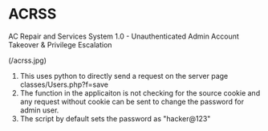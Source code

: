 # ACRSS
AC Repair and Services System 1.0 - Unauthenticated Admin Account Takeover &amp; Privilege Escalation

(/acrss.jpg)

1. This uses python to directly send a request on the server page classes/Users.php?f=save
2. The function in the applicaiton is not checking for the source cookie and any request without cookie can be sent to change the password for admin user.
3. The script by default sets the password as "hacker@123"
